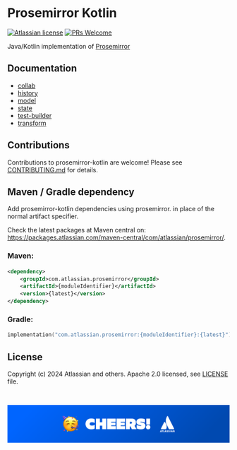 # Prosemirror Kotlin
[![Atlassian license](https://img.shields.io/badge/license-Apache%202.0-blue.svg?style=flat-square)](LICENSE) [![PRs Welcome](https://img.shields.io/badge/PRs-welcome-brightgreen.svg?style=flat-square)](CONTRIBUTING.md)

Java/Kotlin implementation of [Prosemirror](https://prosemirror.net/)

## Documentation

- [collab](collab/README.md)
- [history](history/README.md)
- [model](model/README.md)
- [state](state/README.md)
- [test-builder](test-builder/README.md)
- [transform](transform/README.md)

## Contributions

Contributions to prosemirror-kotlin are welcome! Please see [CONTRIBUTING.md](CONTRIBUTING.md) for details.

## Maven / Gradle dependency
Add prosemirror-kotlin dependencies using prosemirror.<moduleIdentifier> in place of the normal artifact specifier.

Check the latest packages at Maven central on: https://packages.atlassian.com/maven-central/com/atlassian/prosemirror/<moduleIdentifier>.

### Maven:
```xml
<dependency>
    <groupId>com.atlassian.prosemirror</groupId>
    <artifactId>{moduleIdentifier}</artifactId>
    <version>{latest}</version>
</dependency>
```

### Gradle:
```kotlin
implementation("com.atlassian.prosemirror:{moduleIdentifier}:{latest}") // this version number should be updated to update the version of prosemirror-kotlin
```

## License

Copyright (c) 2024 Atlassian and others.
Apache 2.0 licensed, see [LICENSE](LICENSE) file.

<br/> 


[![With â¤ï¸ from Atlassian](https://raw.githubusercontent.com/atlassian-internal/oss-assets/master/banner-cheers.png)](https://www.atlassian.com)
